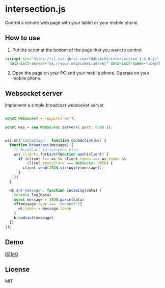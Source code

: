# intersection.js

Control a remote web page with your tablet or your mobile phone.

## How to use

1. Put the script at the bottom of the page that you want to control.

  ```html
  <script src="https://s1.ssl.qhres.com/!84babcb9/intersection-1.0.0.js" 
    data-isct-server="ws://your.websocket.server" data-isct-token="something"></script>
  ```

2. Open the page on your PC and your mobile phone. Operate on your mobile phone.

## Websocket server

Implement a simple broadcast websocket server.

```js

const WebSocket = require('ws');

const wss = new WebSocket.Server({ port: 8360 });


wss.on('connection', function connection(ws) {
  function broadcast(message) {
    // Broadcast to everyone else.
    wss.clients.forEach(function each(client) {
      if (client !== ws && client.token === ws.token &&
          client.readyState === WebSocket.OPEN) {
        client.send(JSON.stringify(message));
      }
    })    
  }

  ws.on('message', function incoming(data) {
    console.log(data)
    const message = JSON.parse(data)
    if(message.type === 'connect'){
      ws.token = message.token
    }
    broadcast(message)
  })
});
```

## Demo

[DEMO](http://code.weizoo.com/fit)

## License

MIT